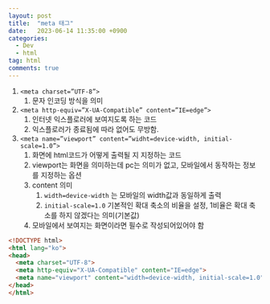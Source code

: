 ```yaml
---
layout: post
title:  "meta 태그"
date:   2023-06-14 11:35:00 +0900
categories: 
  - Dev
  - html
tag: html
comments: true
---
```


1. `<meta charset=”UTF-8”>`
    1. 문자 인코딩 방식을 의미
2. `<meta http-equiv=”X-UA-Compatible” content=”IE=edge”>`
    1. 인터넷 익스플로러에 보여지도록 하는 코드
    2. 익스플로러가 종료됨에 따라 없어도 무방함.
3. `<meta name=”viewport” content=”widht=device-width, initial-scale=1.0”>`
    1. 화면에 html코드가 어떻게 출력될 지 지정하는 코드
    2. viewport는 화면을 의미하는데 pc는 의미가 없고, 모바일에서 동작하는 정보를 지정하는 옵션
    3. content 의미
        1. `width=device-width` 는 모바일의 width값과 동일하게 출력
        2. `initial-scale=1.0` 기본적인 확대 축소의 비율을 설정, 1비율은 확대 축소를 하지 않겠다는 의미(기본값)
    4. 모바일에서 보여지는 화면이라면 필수로 작성되어있어야 함


```html
<!DOCTYPE html>
<html lang="ko">
<head>
  <meta charset="UTF-8">
  <meta http-equiv="X-UA-Compatible" content="IE=edge">
  <meta name="viewport" content="width=device-width, initial-scale=1.0">
</head>
</html>
```